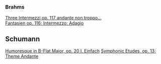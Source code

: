 

### Brahms
[Three Intermezzi op. 117 andante non troppo... ](https://musescore.com/user/28656046/scores/5084462) <br/>
[Fantasien op. 116: Intermezzo: Adagio](https://musescore.com/user/24751286/scores/4793044)

## Schumann
[Humoresque in B-Flat Major, op. 20 I. Einfach](https://www.musicaneo.com/sheetmusic/sm-4046_humoresque_in_b_flat_major_op_20.html)
[Symphonic Etudes, op. 13: Theme Andante](https://musescore.com/logically/symphonic-etudes-op-13-thema-robert-schumann)
